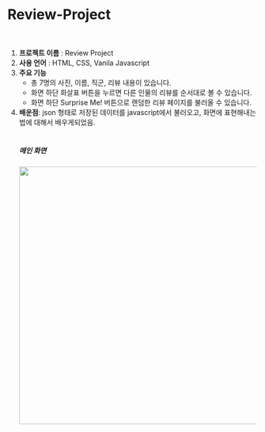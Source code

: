 # Review-Project

<br>
<ol>
  <li><strong>프로젝트 이름</strong> : Review Project</li>
  <li><strong>사용 언어</strong> : HTML, CSS, Vanila Javascript</li>
  <li><strong>주요 기능</strong> 
    <ul>
      <li>총 7명의 사진, 이름, 직군, 리뷰 내용이 있습니다.</li>
      <li>화면 하단 화살표 버튼을 누르면 다른 인물의 리뷰를 순서대로 볼 수 있습니다.</li>
      <li>화면 하단 Surprise Me! 버튼으로 랜덤한 리뷰 페이지를 불러올 수 있습니다.
    </ul>
   </li> 
  <li><strong>배운점</strong>: json 형태로 저장된 데이터를 javascript에서 불러오고, 화면에 표현해내는 법에 대해서 배우게되었음. </li>

  <br>

  <h5> 메인 화면 </h5>
  <img src = "sample1.jpg" width=520px>
  <p>
  </p>

